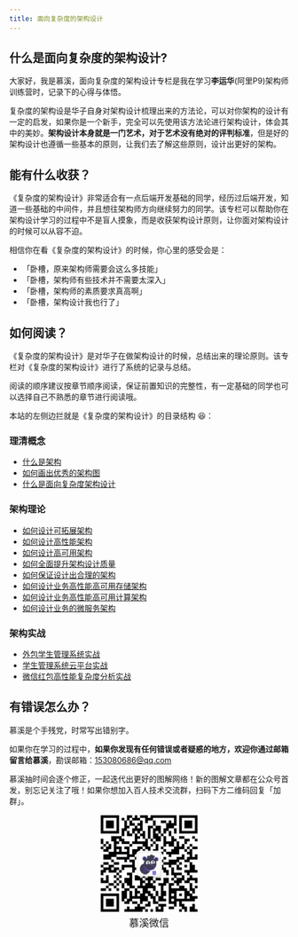 ```yaml
---
title: 面向复杂度的架构设计
---
```


## 什么是面向复杂度的架构设计?

大家好，我是慕溪，面向复杂度的架构设计专栏是我在学习**李运华**(阿里P9)架构师训练营时，记录下的心得与体悟。

复杂度的架构设是华子自身对架构设计梳理出来的方法论，可以对你架构的设计有一定的启发，如果你是一个新手，完全可以先使用该方法论进行架构设计，体会其中的美妙。**架构设计本身就是一门艺术，对于艺术没有绝对的评判标准**，但是好的架构设计也遵循一些基本的原则，让我们去了解这些原则，设计出更好的架构。


##  能有什么收获？

《复杂度的架构设计》非常适合有一点后端开发基础的同学，经历过后端开发，知道一些基础的中间件，并且想往架构师方向继续努力的同学。该专栏可以帮助你在架构设计学习的过程中不是盲人摸象，而是收获架构设计原则，让你面对架构设计的时候可以从容不迫。

相信你在看《复杂度的架构设计》的时候，你心里的感受会是：

- 「卧槽，原来架构师需要会这么多技能」
- 「卧槽，架构师有些技术并不需要太深入」
- 「卧槽，架构师的素质要求真高啊」
- 「卧槽，架构设计我也行了」

## 如何阅读？

《复杂度的架构设计》是对华子在做架构设计的时候，总结出来的理论原则。该专栏对《复杂度的架构设计》进行了系统的记录与总结。

阅读的顺序建议按章节顺序阅读，保证前置知识的完整性，有一定基础的同学也可以选择自己不熟悉的章节进行阅读哦。

本站的左侧边拦就是《复杂度的架构设计》的目录结构 😆：

### 理清概念

- [什么是架构](./part_one_1_)
- [如何画出优秀的架构图](./strcut)
- [什么是面向复杂度架构设计](./strcut)

### 架构理论

- [如何设计可拓展架构](./css-resset)
- [如何设计高性能架构](./css-flexible-box)
- [如何设计高可用架构](./css-flexible-box)
- [如何全面提升架构设计质量](./css-flexible-box)
- [如何保证设计出合理的架构](./css-flexible-box)
- [如何设计业务高性能高可用存储架构](./css-flexible-box)
- [如何设计业务高性能高可用计算架构](./css-flexible-box)
- [如何设计业务的微服务架构](./css-flexible-box)

### 架构实战

- [外包学生管理系统实战](./css-base-elem-center)
- [学生管理系统云平台实战](./css-pseudo-class-pseudo-el)
- [微信红包高性能复杂度分析实战](./css-base-elem-center)


## 有错误怎么办？

慕溪是个手残党，时常写出错别字。

如果你在学习的过程中，**如果你发现有任何错误或者疑惑的地方，欢迎你通过邮箱留言给慕溪**，勘误邮箱：153080686@qq.com

慕溪抽时间会逐个修正，一起迭代出更好的图解网络！新的图解文章都在公众号首发，别忘记关注了哦！如果你想加入百人技术交流群，扫码下方二维码回复「加群」。

<center>
  <img src="/pagesidebar/muxi.jpg?raw=true" alt="drawing"  width="180px"/>
  <div style="font-size: 18px;">慕溪微信</div>
  <br/>
</center>